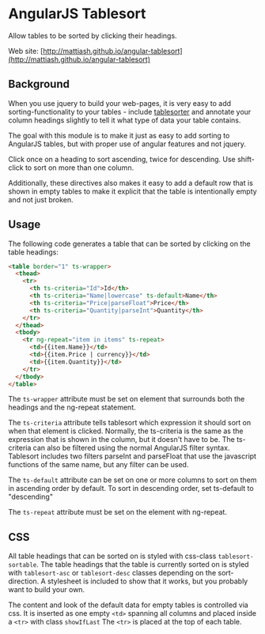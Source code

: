 AngularJS Tablesort
===================

Allow tables to be sorted by clicking their headings.

Web site: [http://mattiash.github.io/angular-tablesort](http://mattiash.github.io/angular-tablesort)

Background
----------

When you use jquery to build your web-pages, it is very easy to add sorting-functionality to your tables - include [tablesorter](http://tablesorter.com) and annotate your column headings slightly to tell it what type of data your table contains.

The goal with this module is to make it just as easy to add sorting to AngularJS tables, but with proper use of angular features and not jquery.

Click once on a heading to sort ascending, twice for descending. Use shift-click to sort on more than one column.

Additionally, these directives also makes it easy to add a default row that is shown in empty tables to make
it explicit that the table is intentionally empty and not just broken.

Usage
-----

The following code generates a table that can be sorted by clicking on the table headings:

```html
<table border="1" ts-wrapper>
  <thead>
    <tr>
      <th ts-criteria="Id">Id</th>
      <th ts-criteria="Name|lowercase" ts-default>Name</th>
      <th ts-criteria="Price|parseFloat">Price</th>
      <th ts-criteria="Quantity|parseInt">Quantity</th>
    </tr>
  </thead>
  <tbody>
    <tr ng-repeat="item in items" ts-repeat>
      <td>{{item.Name}}</td>
      <td>{{item.Price | currency}}</td>
      <td>{{item.Quantity}}</td>
    </tr>
  </tbody>
</table>
```

The `ts-wrapper` attribute must be set on element that surrounds both the headings and the ng-repeat statement.

The `ts-criteria` attribute tells tablesort which expression it should sort on when that element is clicked. Normally, the ts-criteria is the same as the expression that is shown in the column, but it doesn't have to be. The ts-criteria can also be filtered using the normal AngularJS filter syntax. Tablesort includes two filters parseInt and parseFloat that use the javascript functions of the same name, but any filter can be used.

The `ts-default` attribute can be set on one or more columns to sort on them in ascending order by default.
To sort in descending order, set ts-default to "descending"

The `ts-repeat` attribute must be set on the element with ng-repeat.

CSS
---

All table headings that can be sorted on is styled with css-class `tablesort-sortable`. The table headings that the table is currently sorted on is styled with `tablesort-asc` or `tablesort-desc` classes depending on the sort-direction. A stylesheet is included to show that it works, but you probably want to build your own.

The content and look of the default data for empty tables is controlled via css. It is inserted as one empty `<td>` spanning
all columns and placed inside a `<tr>` with class `showIfLast` The `<tr>` is placed at the top of each table.
